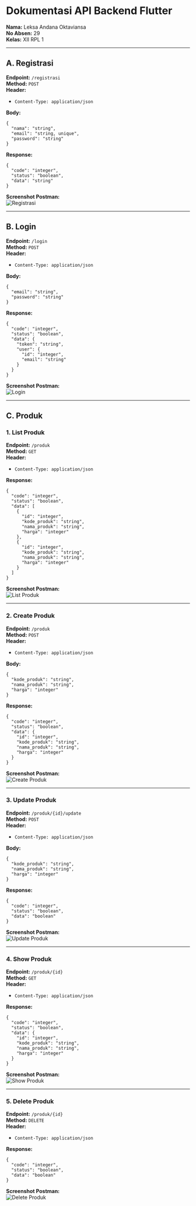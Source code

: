 # Dokumentasi API Backend Flutter

**Nama:** Leksa Andana Oktaviansa  
**No Absen:** 29  
**Kelas:** XII RPL 1  

---

## A. Registrasi

**Endpoint:** `/registrasi`  
**Method:** `POST`  
**Header:**  
- `Content-Type: application/json`

**Body:**
```
{
  "nama": "string",
  "email": "string, unique",
  "password": "string"
}
```

**Response:**
```
{
  "code": "integer",
  "status": "boolean",
  "data": "string"
}
```

**Screenshot Postman:**  
![Registrasi](./ss/registrasi.png)

---

## B. Login

**Endpoint:** `/login`  
**Method:** `POST`  
**Header:**  
- `Content-Type: application/json`

**Body:**
```
{
  "email": "string",
  "password": "string"
}
```

**Response:**
```
{
  "code": "integer",
  "status": "boolean",
  "data": {
    "token": "string",
    "user": {
      "id": "integer",
      "email": "string"
    }
  }
}
```

**Screenshot Postman:**  
![Login](./ss/login.png)

---

## C. Produk

### 1. List Produk
**Endpoint:** `/produk`  
**Method:** `GET`  
**Header:**  
- `Content-Type: application/json`

**Response:**
```
{
  "code": "integer",
  "status": "boolean",
  "data": [
    {
      "id": "integer",
      "kode_produk": "string",
      "nama_produk": "string",
      "harga": "integer"
    },
    {
      "id": "integer",
      "kode_produk": "string",
      "nama_produk": "string",
      "harga": "integer"
    }
  ]
}
```

**Screenshot Postman:**  
![List Produk](./ss/list_produk.png)

---

### 2. Create Produk
**Endpoint:** `/produk`  
**Method:** `POST`  
**Header:**  
- `Content-Type: application/json`

**Body:**
```
{
  "kode_produk": "string",
  "nama_produk": "string",
  "harga": "integer"
}
```

**Response:**
```
{
  "code": "integer",
  "status": "boolean",
  "data": {
    "id": "integer",
    "kode_produk": "string",
    "nama_produk": "string",
    "harga": "integer"
  }
}
```

**Screenshot Postman:**  
![Create Produk](./ss/create_produk.png)

---

### 3. Update Produk
**Endpoint:** `/produk/{id}/update`  
**Method:** `POST`  
**Header:**  
- `Content-Type: application/json`

**Body:**
```
{
  "kode_produk": "string",
  "nama_produk": "string",
  "harga": "integer"
}
```

**Response:**
```
{
  "code": "integer",
  "status": "boolean",
  "data": "boolean"
}
```

**Screenshot Postman:**  
![Update Produk](./ss/update_produk.png)

---

### 4. Show Produk
**Endpoint:** `/produk/{id}`  
**Method:** `GET`  
**Header:**  
- `Content-Type: application/json`

**Response:**
```
{
  "code": "integer",
  "status": "boolean",
  "data": {
    "id": "integer",
    "kode_produk": "string",
    "nama_produk": "string",
    "harga": "integer"
  }
}
```

**Screenshot Postman:**  
![Show Produk](./ss/show_produk.png)

---

### 5. Delete Produk
**Endpoint:** `/produk/{id}`  
**Method:** `DELETE`  
**Header:**  
- `Content-Type: application/json`

**Response:**
```
{
  "code": "integer",
  "status": "boolean",
  "data": "boolean"
}
```

**Screenshot Postman:**  
![Delete Produk](./ss/delete_produk.png)
